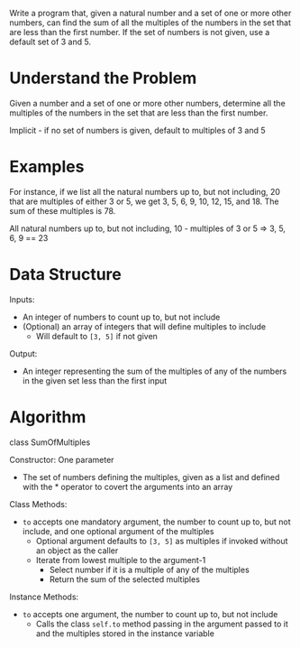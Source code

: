 Write a program that, given a natural number and a set of one or more other numbers, can find the sum of all the multiples of the numbers in the set that are less than the first number. If the set of numbers is not given, use a default set of 3 and 5.

# Understand the Problem

Given a number and a set of one or more other numbers, determine all the multiples of the numbers in the set that are less than the first number.

Implicit - if no set of numbers is given, default to multiples of 3 and 5

# Examples

For instance, if we list all the natural numbers up to, but not including, 20 that are multiples of either 3 or 5, we get 3, 5, 6, 9, 10, 12, 15, and 18. The sum of these multiples is 78.

All natural numbers up to, but not including, 10 - multiples of 3 or 5 => 3, 5, 6, 9 == 23

# Data Structure

Inputs:
- An integer of numbers to count up to, but not include
- (Optional) an array of integers that will define multiples to include
  - Will default to `[3, 5]` if not given

Output:
- An integer representing the sum of the multiples of any of the numbers in the given set less than the first input

# Algorithm

class SumOfMultiples

Constructor:
One parameter
  - The set of numbers defining the multiples, given as a list and defined with the * operator to covert the arguments into an array

Class Methods:
- `to` accepts one mandatory argument, the number to count up to, but not include, and one optional argument of the multiples
  - Optional argument defaults to `[3, 5]` as multiples if invoked without an object as the caller
  - Iterate from lowest multiple to the argument-1
    - Select number if it is a multiple of any of the multiples
    - Return the sum of the selected multiples

Instance Methods:
- `to` accepts one argument, the number to count up to, but not include
  - Calls the class `self.to` method passing in the argument passed to it and the multiples stored in the instance variable
